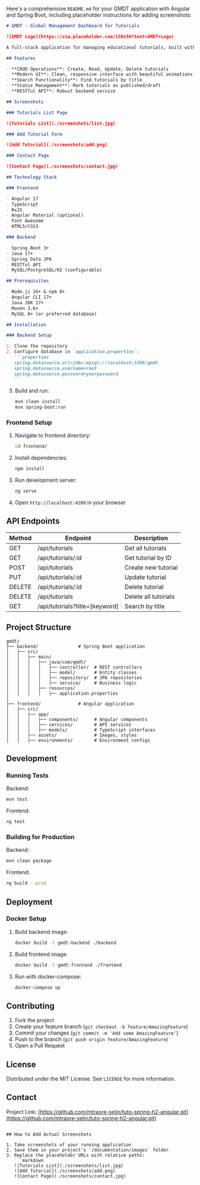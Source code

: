 Here's a comprehensive `README.md` for your GMDT application with Angular and Spring Boot, including placeholder instructions for adding screenshots:

````markdown
# GMDT - Global Management Dashboard for Tutorials

![GMDT Logo](https://via.placeholder.com/150x50?text=GMDT+Logo)

A full-stack application for managing educational tutorials, built with Angular 17 and Spring Boot 3+.

## Features

- **CRUD Operations**: Create, Read, Update, Delete tutorials
- **Modern UI**: Clean, responsive interface with beautiful animations
- **Search Functionality**: Find tutorials by title
- **Status Management**: Mark tutorials as published/draft
- **RESTful API**: Robust backend service

## Screenshots

### Tutorials List Page

![Tutorials List](./screenshots/list.jpg)

### Add Tutorial Form

![Add Tutorial](./screenshots/add.png)

### Contact Page

![Contact Page](./screenshots/contact.jpg)

## Technology Stack

### Frontend

- Angular 17
- TypeScript
- RxJS
- Angular Material (optional)
- Font Awesome
- HTML5/CSS3

### Backend

- Spring Boot 3+
- Java 17+
- Spring Data JPA
- RESTful API
- MySQL/PostgreSQL/H2 (configurable)

## Prerequisites

- Node.js 16+ & npm 8+
- Angular CLI 17+
- Java JDK 17+
- Maven 3.6+
- MySQL 8+ (or preferred database)

## Installation

### Backend Setup

1. Clone the repository
2. Configure database in `application.properties`:
   ```properties
   spring.datasource.url=jdbc:mysql://localhost:3306/gmdt
   spring.datasource.username=root
   spring.datasource.password=yourpassword
   ```
````

3. Build and run:
   ```bash
   mvn clean install
   mvn spring-boot:run
   ```

### Frontend Setup

1. Navigate to frontend directory:
   ```bash
   cd frontend/
   ```
2. Install dependencies:
   ```bash
   npm install
   ```
3. Run development server:
   ```bash
   ng serve
   ```
4. Open `http://localhost:4200` in your browser

## API Endpoints

| Method | Endpoint                       | Description          |
| ------ | ------------------------------ | -------------------- |
| GET    | /api/tutorials                 | Get all tutorials    |
| GET    | /api/tutorials/:id             | Get tutorial by ID   |
| POST   | /api/tutorials                 | Create new tutorial  |
| PUT    | /api/tutorials/:id             | Update tutorial      |
| DELETE | /api/tutorials/:id             | Delete tutorial      |
| DELETE | /api/tutorials                 | Delete all tutorials |
| GET    | /api/tutorials?title=[keyword] | Search by title      |

## Project Structure

```
gmdt/
├── backend/               # Spring Boot application
│   ├── src/
│   │   ├── main/
│   │   │   ├── java/com/gmdt/
│   │   │   │   ├── controller/  # REST controllers
│   │   │   │   ├── model/       # Entity classes
│   │   │   │   ├── repository/  # JPA repositories
│   │   │   │   ├── service/     # Business logic
│   │   │   ├── resources/
│   │   │   │   ├── application.properties
│
├── frontend/              # Angular application
│   ├── src/
│   │   ├── app/
│   │   │   ├── components/      # Angular components
│   │   │   ├── services/        # API services
│   │   │   ├── models/          # TypeScript interfaces
│   │   ├── assets/              # Images, styles
│   │   ├── environments/        # Environment configs
```

## Development

### Running Tests

Backend:

```bash
mvn test
```

Frontend:

```bash
ng test
```

### Building for Production

Backend:

```bash
mvn clean package
```

Frontend:

```bash
ng build --prod
```

## Deployment

### Docker Setup

1. Build backend image:
   ```bash
   docker build -t gmdt-backend ./backend
   ```
2. Build frontend image:
   ```bash
   docker build -t gmdt-frontend ./frontend
   ```
3. Run with docker-compose:
   ```bash
   docker-compose up
   ```

## Contributing

1. Fork the project
2. Create your feature branch (`git checkout -b feature/AmazingFeature`)
3. Commit your changes (`git commit -m 'Add some AmazingFeature'`)
4. Push to the branch (`git push origin feature/AmazingFeature`)
5. Open a Pull Request

## License

Distributed under the MIT License. See `LICENSE` for more information.

## Contact

Project Link: [https://github.com/mtraore-selin/tuto-spring-h2-angular.git](https://github.com/mtraore-selin/tuto-spring-h2-angular.git)

````

## How to Add Actual Screenshots

1. Take screenshots of your running application
2. Save them in your project's `/documentation/images` folder
3. Replace the placeholder URLs with relative paths:
   ```markdown
   ![Tutorials List](./screenshots/list.jpg)
   ![Add Tutorial](./screenshots/add.png)
   ![Contact Page](./screenshots/contact.jpg)
````
